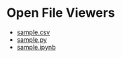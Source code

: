 # Open File Viewers

- [sample.csv](http://172.16.8.68:9081/view?file_type=CSV&viewer_key=simcore/services/dynamic/raw-graphs&viewer_version=2.11.1&file_size=1&download_link=https://raw.githubusercontent.com/pcrespov/osparc-sample-studies/master/files%20samples/sample.csv)
- [sample.py](http://127.0.0.1:9081/view?file_type=IPYNB&viewer_key=simcore/services/dynamic/jupyter-octave-python-math&viewer_version=1.6.9&file_size=1&download_link=https://raw.githubusercontent.com/pcrespov/osparc-sample-studies/master/files%20samples/sample.py)
- [sample.ipynb](http://127.0.0.1:9081/view?file_type=IPYNB&viewer_key=simcore/services/dynamic/jupyter-octave-python-math&viewer_version=1.6.9&file_size=1&download_link=https://raw.githubusercontent.com/pcrespov/osparc-sample-studies/master/files%20samples/sample.ipynb)